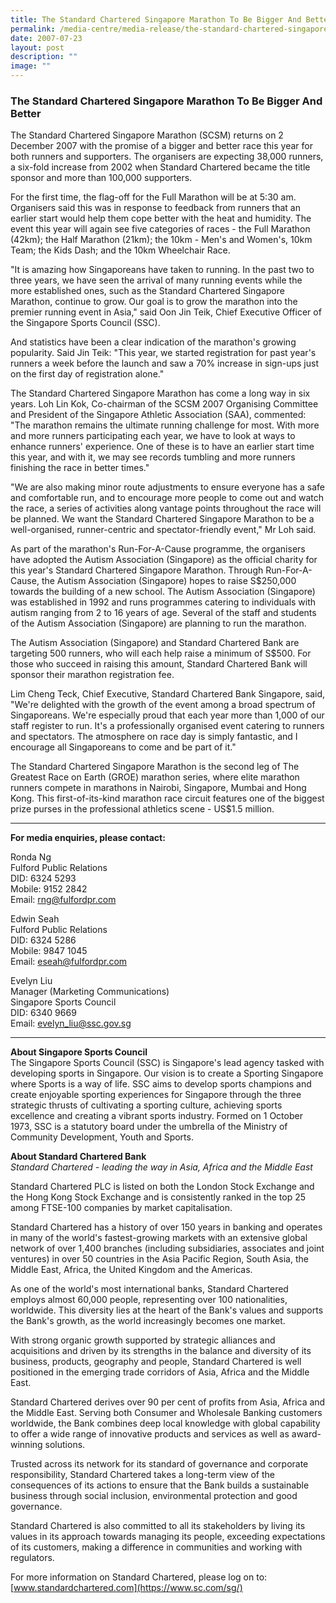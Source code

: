 ```yaml
---
title: The Standard Chartered Singapore Marathon To Be Bigger And Better
permalink: /media-centre/media-release/the-standard-chartered-singapore-marathon-to-be-bigger-and-better/
date: 2007-07-23
layout: post
description: ""
image: ""
---
```

### **The Standard Chartered Singapore Marathon To Be Bigger And Better**

The Standard Chartered Singapore Marathon (SCSM) returns on 2 December 2007 with the promise of a bigger and better race this year for both runners and supporters. The organisers are expecting 38,000 runners, a six-fold increase from 2002 when Standard Chartered became the title sponsor and more than 100,000 supporters.

For the first time, the flag-off for the Full Marathon will be at 5:30 am. Organisers said this was in response to feedback from runners that an earlier start would help them cope better with the heat and humidity. The event this year will again see five categories of races - the Full Marathon (42km); the Half Marathon (21km); the 10km - Men's and Women's, 10km Team; the Kids Dash; and the 10km Wheelchair Race.

"It is amazing how Singaporeans have taken to running. In the past two to three years, we have seen the arrival of many running events while the more established ones, such as the Standard Chartered Singapore Marathon, continue to grow. Our goal is to grow the marathon into the premier running event in Asia," said Oon Jin Teik, Chief Executive Officer of the Singapore Sports Council (SSC).

And statistics have been a clear indication of the marathon's growing popularity. Said Jin Teik: "This year, we started registration for past year's runners a week before the launch and saw a 70% increase in sign-ups just on the first day of registration alone."

The Standard Chartered Singapore Marathon has come a long way in six years. Loh Lin Kok, Co-chairman of the SCSM 2007 Organising Committee and President of the Singapore Athletic Association (SAA), commented: "The marathon remains the ultimate running challenge for most. With more and more runners participating each year, we have to look at ways to enhance runners' experience. One of these is to have an earlier start time this year, and with it, we may see records tumbling and more runners finishing the race in better times."

"We are also making minor route adjustments to ensure everyone has a safe and comfortable run, and to encourage more people to come out and watch the race, a series of activities along vantage points throughout the race will be planned. We want the Standard Chartered Singapore Marathon to be a well-organised, runner-centric and spectator-friendly event," Mr Loh said.

As part of the marathon's Run-For-A-Cause programme, the organisers have adopted the Autism Association (Singapore) as the official charity for this year's Standard Chartered Singapore Marathon. Through Run-For-A-Cause, the Autism Association (Singapore) hopes to raise S$250,000 towards the building of a new school. The Autism Association (Singapore) was established in 1992 and runs programmes catering to individuals with autism ranging from 2 to 16 years of age. Several of the staff and students of the Autism Association (Singapore) are planning to run the marathon.

The Autism Association (Singapore) and Standard Chartered Bank are targeting 500 runners, who will each help raise a minimum of S$500. For those who succeed in raising this amount, Standard Chartered Bank will sponsor their marathon registration fee.

Lim Cheng Teck, Chief Executive, Standard Chartered Bank Singapore, said, "We're delighted with the growth of the event among a broad spectrum of Singaporeans. We're especially proud that each year more than 1,000 of our staff register to run. It's a professionally organised event catering to runners and spectators. The atmosphere on race day is simply fantastic, and I encourage all Singaporeans to come and be part of it."

The Standard Chartered Singapore Marathon is the second leg of The Greatest Race on Earth (GROE) marathon series, where elite marathon runners compete in marathons in Nairobi, Singapore, Mumbai and Hong Kong. This first-of-its-kind marathon race circuit features one of the biggest prize purses in the professional athletics scene - US$1.5 million.

---

**For media enquiries, please contact:**
<br>

Ronda Ng
<br>
Fulford Public Relations
<br>
DID: 6324 5293
<br>
Mobile: 9152 2842
<br>
Email: [rng@fulfordpr.com]((mailto:rng@fulfordpr.com))

Edwin Seah
<br>
Fulford Public Relations
<br>
DID: 6324 5286
<br>
Mobile: 9847 1045
<br>
Email: [eseah@fulfordpr.com](mailto:eseah@fulfordpr.com)

Evelyn Liu
<br>
Manager (Marketing Communications)
<br>
Singapore Sports Council
<br>
DID: 6340 9669
<br>
Email: [evelyn_liu@ssc.gov.sg](mailto:evelyn_liu@ssc.gov.sg)

---

**About Singapore Sports Council**<br>
The Singapore Sports Council (SSC) is Singapore's lead agency tasked with developing sports in Singapore. Our vision is to create a Sporting Singapore where Sports is a way of life. SSC aims to develop sports champions and create enjoyable sporting experiences for Singapore through the three strategic thrusts of cultivating a sporting culture, achieving sports excellence and creating a vibrant sports industry. Formed on 1 October 1973, SSC is a statutory board under the umbrella of the Ministry of Community Development, Youth and Sports.


**About Standard Chartered Bank**
<br>
_Standard Chartered - leading the way in Asia, Africa and the Middle East_

Standard Chartered PLC is listed on both the London Stock Exchange and the Hong Kong Stock Exchange and is consistently ranked in the top 25 among FTSE-100 companies by market capitalisation.

Standard Chartered has a history of over 150 years in banking and operates in many of the world's fastest-growing markets with an extensive global network of over 1,400 branches (including subsidiaries, associates and joint ventures) in over 50 countries in the Asia Pacific Region, South Asia, the Middle East, Africa, the United Kingdom and the Americas.

As one of the world's most international banks, Standard Chartered employs almost 60,000 people, representing over 100 nationalities, worldwide. This diversity lies at the heart of the Bank's values and supports the Bank's growth, as the world increasingly becomes one market.

With strong organic growth supported by strategic alliances and acquisitions and driven by its strengths in the balance and diversity of its business, products, geography and people, Standard Chartered is well positioned in the emerging trade corridors of Asia, Africa and the Middle East.

Standard Chartered derives over 90 per cent of profits from Asia, Africa and the Middle East. Serving both Consumer and Wholesale Banking customers worldwide, the Bank combines deep local knowledge with global capability to offer a wide range of innovative products and services as well as award-winning solutions.

Trusted across its network for its standard of governance and corporate responsibility, Standard Chartered takes a long-term view of the consequences of its actions to ensure that the Bank builds a sustainable business through social inclusion, environmental protection and good governance.

Standard Chartered is also committed to all its stakeholders by living its values in its approach towards managing its people, exceeding expectations of its customers, making a difference in communities and working with regulators.

For more information on Standard Chartered, please log on to: [www.standardchartered.com](https://www.sc.com/sg/)